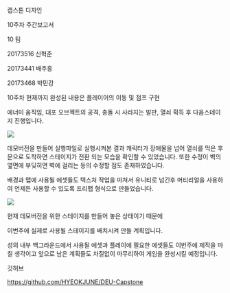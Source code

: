﻿캡스톤 디자인

10주차 주간보고서







10 팀

20173516 신혁준

20173441 배주홍

20173468 박민강

10주차 현재까지 완성된 내용은 플레이어의 이동 및 점프 구현

에너미 움직임, 대포 오브젝트의 공격, 충돌 시 사라지는 발판, 열쇠 획득 후 다음스테이지 진행입니다.

![](Aspose.Words.8db19aeb-6c6d-4294-9624-ae7b1c1e29d0.001.png)

데모버전을 만들어 실행파일로 실행시켜본 결과 캐릭터가 장애물을 넘어 열쇠를 먹은 후 문으로 도착하면 스테이지가 전환 되는 모습을 확인할 수 있었습니다. 또한 수정이 벽의 옆면에 부딪히면 벽에 걸리는 등의 수정할 점도 존재하였습니다. 

배경과 맵에 사용될 에셋들도 텍스처 작업을 마쳐서 유니티로 넘긴후 머티리얼을 사용하여 언제든 사용할 수 있도록 프리팹 형식으로 만들었습니다.

![](Aspose.Words.8db19aeb-6c6d-4294-9624-ae7b1c1e29d0.002.png)

현재 데모버전을 위한 스테이지를 만들어 놓은 상태이기 때문에

이번주에 실제로 사용될 스테이지를 배치시켜 만들 계획입니다.

성의 내부 백그라운드에서 사용될 에셋과 플레이에 필요한 에셋들도 이번주에 제작을 마칠 생각이고 앞으로 남은 계획들도 차질없이 마무리하여 게임을 완성시킬 예정입니다.

깃허브

https://github.com/HYEOKJUNE/DEU-Capstone
